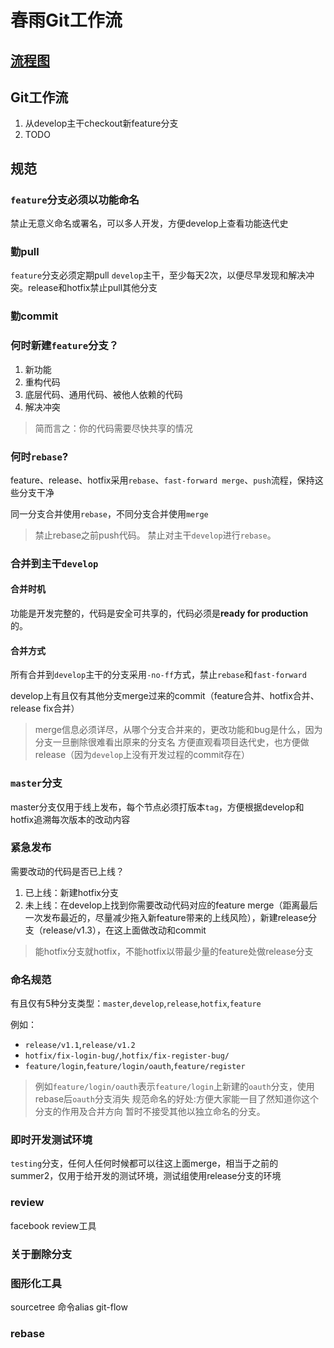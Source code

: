 # 春雨Git工作流

## [流程图](http://www.processon.com/diagraming/546893f0e4b054d6db9ebc1c)

## Git工作流
1. 从develop主干checkout新feature分支
2. TODO



## 规范

### `feature`分支必须以功能命名
禁止无意义命名或署名，可以多人开发，方便develop上查看功能迭代史

### 勤pull
`feature`分支必须定期pull `develop`主干，至少每天2次，以便尽早发现和解决冲突。release和hotfix禁止pull其他分支

### 勤commit

### 何时新建`feature`分支？
1. 新功能
2. 重构代码
3. 底层代码、通用代码、被他人依赖的代码
4. 解决冲突

>简而言之：你的代码需要尽快共享的情况

### 何时`rebase`?
feature、release、hotfix采用`rebase`、`fast-forward merge`、`push`流程，保持这些分支干净

同一分支合并使用`rebase`，不同分支合并使用`merge`

>禁止rebase之前push代码。
>禁止对主干`develop`进行`rebase`。

### 合并到主干`develop`
#### 合并时机
功能是开发完整的，代码是安全可共享的，代码必须是**ready for production**的。

#### 合并方式
所有合并到`develop`主干的分支采用`-no-ff`方式，禁止`rebase`和`fast-forward`

develop上有且仅有其他分支merge过来的commit（feature合并、hotfix合并、release fix合并）
>merge信息必须详尽，从哪个分支合并来的，更改功能和bug是什么，因为分支一旦删除很难看出原来的分支名
>方便直观看项目迭代史，也方便做release（因为`develop`上没有开发过程的commit存在）

### `master`分支
master分支仅用于线上发布，每个节点必须打版本`tag`，方便根据develop和hotfix追溯每次版本的改动内容

### 紧急发布
需要改动的代码是否已上线？
1. 已上线：新建hotfix分支
2. 未上线：在develop上找到你需要改动代码对应的feature merge（距离最后一次发布最近的，尽量减少拖入新feature带来的上线风险），新建release分支（release/v1.3），在这上面做改动和commit
>能hotfix分支就hotfix，不能hotfix以带最少量的feature处做release分支

### 命名规范
有且仅有5种分支类型：`master`,`develop`,`release`,`hotfix`,`feature`

例如：
* `release/v1.1`,`release/v1.2` 
* `hotfix/fix-login-bug/`,`hotfix/fix-register-bug/`
* `feature/login`,`feature/login/oauth`,`feature/register`

>例如`feature/login/oauth`表示`feature/login`上新建的`oauth`分支，使用rebase后`oauth`分支消失
>规范命名的好处:方便大家能一目了然知道你这个分支的作用及合并方向
>暂时不接受其他以独立命名的分支。


### 即时开发测试环境
`testing`分支，任何人任何时候都可以往这上面merge，相当于之前的summer2，仅用于给开发的测试环境，测试组使用release分支的环境

### review
facebook review工具

### 关于删除分支

### 图形化工具
sourcetree
命令alias
git-flow

### rebase
